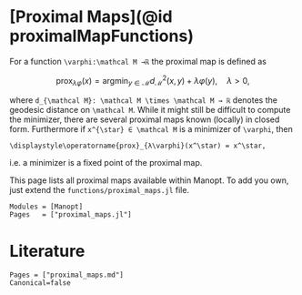 # [Proximal Maps](@id proximalMapFunctions)

For a function ``\varphi:\mathcal M →ℝ`` the proximal map is defined
as

```math
\displaystyle\operatorname{prox}_{λ\varphi}(x)
= \operatorname*{argmin}_{y ∈ \mathcal M} d_{\mathcal M}^2(x,y) + λ\varphi(y),
\quad λ > 0,
```

where ``d_{\mathcal M}: \mathcal M \times \mathcal M → ℝ`` denotes
the geodesic distance on ``\mathcal M``. While it might still be difficult to
compute the minimizer, there are several proximal maps known (locally) in closed
form. Furthermore if ``x^{\star} ∈ \mathcal M`` is a minimizer of ``\varphi``, then

``\displaystyle\operatorname{prox}_{λ\varphi}(x^\star) = x^\star,``

i.e. a minimizer is a fixed point of the proximal map.

This page lists all proximal maps available within Manopt. To add you own, just
extend the `functions/proximal_maps.jl` file.

```@autodocs
Modules = [Manopt]
Pages   = ["proximal_maps.jl"]
```

# Literature

```@bibliography
Pages = ["proximal_maps.md"]
Canonical=false
```